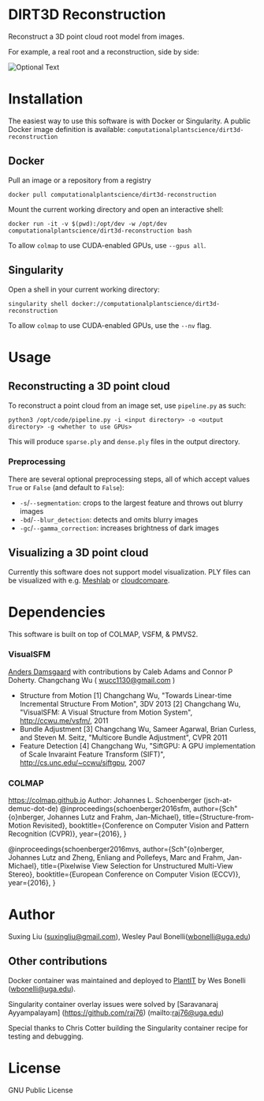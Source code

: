 # DIRT3D Reconstruction

Reconstruct a 3D point cloud root model from images.
 
For example, a real root and a reconstruction, side by side:

![Optional Text](../master/media/ProjectDemo.gif)
    
# Installation

The easiest way to use this software is with Docker or Singularity. A public Docker image definition is available: `computationalplantscience/dirt3d-reconstruction`

## Docker

Pull an image or a repository from a registry
```shell
docker pull computationalplantscience/dirt3d-reconstruction
```
Mount the current working directory and open an interactive shell:

```shell
docker run -it -v $(pwd):/opt/dev -w /opt/dev computationalplantscience/dirt3d-reconstruction bash
```

To allow `colmap` to use CUDA-enabled GPUs, use `--gpus all`.

## Singularity

Open a shell in your current working directory:

```shell
singularity shell docker://computationalplantscience/dirt3d-reconstruction
```

To allow `colmap` to use CUDA-enabled GPUs, use the `--nv` flag.

# Usage

## Reconstructing a 3D point cloud

To reconstruct a point cloud from an image set, use `pipeline.py` as such:

```shell
python3 /opt/code/pipeline.py -i <input directory> -o <output directory> -g <whether to use GPUs>
```

This will produce `sparse.ply` and `dense.ply` files in the output directory.

### Preprocessing

There are several optional preprocessing steps, all of which accept values `True` or `False` (and default to `False`): 

- `-s`/`--segmentation`: crops to the largest feature and throws out blurry images
- `-bd`/`--blur_detection`: detects and omits blurry images
- `-gc`/`--gamma_correction`: increases brightness of dark images

## Visualizing a 3D point cloud

Currently this software does not support model visualization. PLY files can be visualized with e.g. [Meshlab](https://www.meshlab.net/) or [cloudcompare](https://www.danielgm.net/cc/).

# Dependencies

This software is built on top of COLMAP, VSFM, & PMVS2.

### VisualSFM
[Anders Damsgaard](mailto:adamsgaard@ucsd.edu) with contributions by Caleb Adams and Connor P Doherty.
Changchang Wu ( wucc1130@gmail.com )
+ Structure from Motion
[1] Changchang Wu, "Towards Linear-time Incremental Structure From Motion", 3DV 2013
[2] Changchang Wu, "VisualSFM: A Visual Structure from Motion System", http://ccwu.me/vsfm/, 2011
+ Bundle Adjustment
[3] Changchang Wu, Sameer Agarwal, Brian Curless, and Steven M. Seitz, "Multicore Bundle Adjustment", CVPR 2011   
+ Feature Detection
[4] Changchang Wu, "SiftGPU: A GPU implementation of Scale Invaraint Feature Transform (SIFT)", http://cs.unc.edu/~ccwu/siftgpu, 2007

### COLMAP
https://colmap.github.io
Author: Johannes L. Schoenberger (jsch-at-demuc-dot-de)
@inproceedings{schoenberger2016sfm,
    author={Sch\"{o}nberger, Johannes Lutz and Frahm, Jan-Michael},
    title={Structure-from-Motion Revisited},
    booktitle={Conference on Computer Vision and Pattern Recognition (CVPR)},
    year={2016},
}

@inproceedings{schoenberger2016mvs,
    author={Sch\"{o}nberger, Johannes Lutz and Zheng, Enliang and Pollefeys, Marc and Frahm, Jan-Michael},
    title={Pixelwise View Selection for Unstructured Multi-View Stereo},
    booktitle={European Conference on Computer Vision (ECCV)},
    year={2016},
}

# Author
Suxing Liu (suxingliu@gmail.com), Wesley Paul Bonelli(wbonelli@uga.edu)

## Other contributions

Docker container was maintained and deployed to [PlantIT](https://portnoy.cyverse.org) by Wes Bonelli (wbonelli@uga.edu).

Singularity container overlay issues were solved by [Saravanaraj Ayyampalayam] (https://github.com/raj76) (mailto:raj76@uga.edu)

Special thanks to Chris Cotter building the Singularity container recipe for testing and debugging.

# License
GNU Public License
